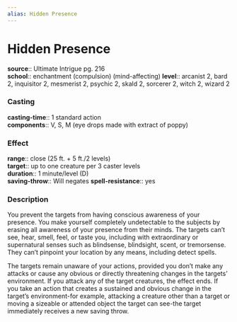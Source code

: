 ```yaml
---
alias: Hidden Presence
---
```


# Hidden Presence 

**source**:: Ultimate Intrigue pg. 216  
**school**:: enchantment (compulsion) (mind-affecting)
**level**:: arcanist 2, bard 2, inquisitor 2, mesmerist 2, psychic 2, skald 2, sorcerer 2, witch 2, wizard 2

### Casting 

**casting-time**:: 1 standard action  
**components**:: V, S, M (eye drops made with extract of poppy)

### Effect 

**range**:: close (25 ft. + 5 ft./2 levels)  
**target**:: up to one creature per 3 caster levels  
**duration**:: 1 minute/level (D)  
**saving-throw**:: Will negates
**spell-resistance**:: yes

### Description 

You prevent the targets from having conscious awareness of your presence. You make yourself completely undetectable to the subjects by erasing all awareness of your presence from their minds. The targets can’t see, hear, smell, feel, or taste you, including with extraordinary or supernatural senses such as blindsense, blindsight, scent, or tremorsense. They can’t pinpoint your location by any means, including detect spells.  
  
The targets remain unaware of your actions, provided you don’t make any attacks or cause any obvious or directly threatening changes in the targets’ environment. If you attack any of the target creatures, the effect ends. If you take an action that creates a sustained and obvious change in the target’s environment-for example, attacking a creature other than a target or moving a sizeable or attended object the target can see-the target immediately receives a new saving throw.
